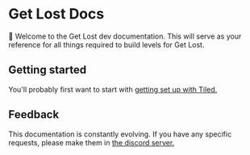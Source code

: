 # Get Lost Docs

👋 Welcome to the Get Lost dev documentation. This will serve as your reference for all things required to build levels for Get Lost.

## Getting started

You'll probably first want to start with [getting set up with Tiled.](tutorials/map/building-a-map.md)

## Feedback

This documentation is constantly evolving. If you have any specific requests, please make them in [the discord server.](https://discord.gg/v4AAezkSEu)
